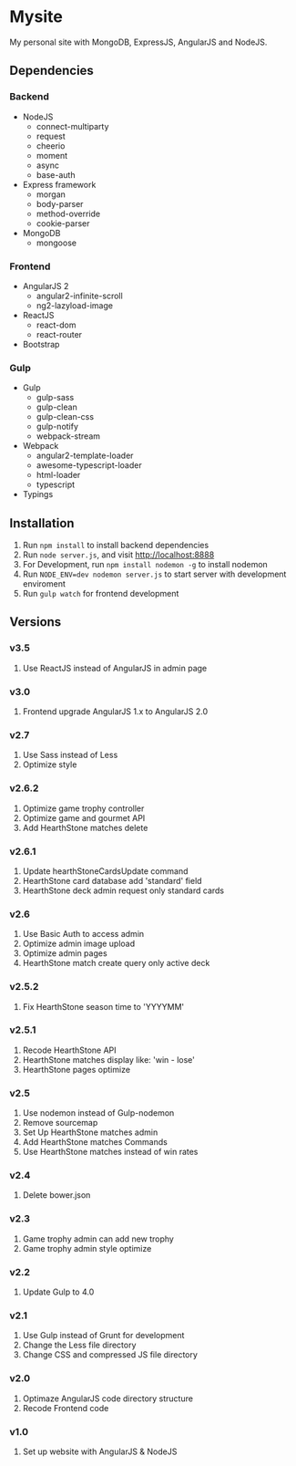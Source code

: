 Mysite
===========
My personal site with MongoDB, ExpressJS, AngularJS and NodeJS.

Dependencies
------------
### Backend
- NodeJS
  - connect-multiparty
  - request
  - cheerio
  - moment
  - async
  - base-auth
- Express framework
  - morgan
  - body-parser
  - method-override
  - cookie-parser
- MongoDB
  - mongoose

### Frontend
- AngularJS 2
  - angular2-infinite-scroll
  - ng2-lazyload-image
- ReactJS
  - react-dom
  - react-router
- Bootstrap

### Gulp
- Gulp
  - gulp-sass
  - gulp-clean
  - gulp-clean-css
  - gulp-notify
  - webpack-stream
- Webpack
  - angular2-template-loader
  - awesome-typescript-loader
  - html-loader
  - typescript 	
- Typings


Installation
------------
1. Run `npm install` to install backend dependencies
2. Run `node server.js`, and visit [http://localhost:8888](http://localhost:8888)
3. For Development, run `npm install nodemon -g` to install nodemon
4. Run `NODE_ENV=dev nodemon server.js` to start server with development enviroment
5. Run `gulp watch` for frontend development

Versions
--------
### v3.5
1. Use ReactJS instead of AngularJS in admin page

### v3.0
1. Frontend upgrade AngularJS 1.x to AngularJS 2.0

### v2.7
1. Use Sass instead of Less
2. Optimize style

### v2.6.2
1. Optimize game trophy controller
2. Optimize game and gourmet API
3. Add HearthStone matches delete

### v2.6.1
1. Update hearthStoneCardsUpdate command
2. HearthStone card database add 'standard' field
3. HearthStone deck admin request only standard cards

### v2.6
1. Use Basic Auth to access admin
2. Optimize admin image upload
3. Optimize admin pages
4. HearthStone match create query only active deck

### v2.5.2
1. Fix HearthStone season time to 'YYYYMM'

### v2.5.1
1. Recode HearthStone API
2. HearthStone matches display like: 'win - lose'
3. HearthStone pages optimize

### v2.5
1. Use nodemon instead of Gulp-nodemon
2. Remove sourcemap
3. Set Up HearthStone matches admin
4. Add HearthStone matches Commands
5. Use HearthStone matches instead of win rates

### v2.4
1. Delete bower.json

### v2.3
1. Game trophy admin can add new trophy
2. Game trophy admin style optimize

### v2.2
1. Update Gulp to 4.0

### v2.1
1. Use Gulp instead of Grunt for development
2. Change the Less file directory
3. Change CSS and compressed JS file directory

### v2.0
1. Optimaze AngularJS code directory structure
2. Recode Frontend code

### v1.0
1. Set up website with AngularJS & NodeJS